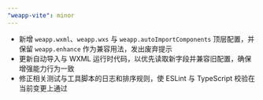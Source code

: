 ```yaml
---
"weapp-vite": minor
---
```


- 新增 `weapp.wxml`、`weapp.wxs` 与 `weapp.autoImportComponents` 顶层配置，并保留 `weapp.enhance` 作为兼容用法，发出废弃提示
- 更新自动导入与 WXML 运行时代码，以优先读取新字段并兼容旧配置，确保增强能力行为一致
- 修正相关测试与工具脚本的日志和排序规则，使 ESLint 与 TypeScript 校验在当前变更上通过
